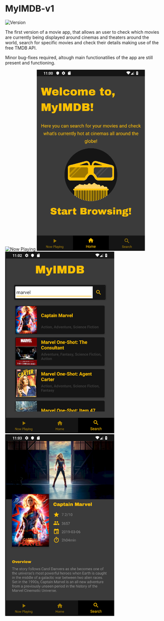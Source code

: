# MyIMDB-v1
![Version](https://img.shields.io/badge/version-v1.0-blue.svg)

The first version of a movie app, that allows an user to check which movies are currently being displayed around cinemas and theaters around the world, search for specific movies and check their details making use of the free TMDB API.

Minor bug-fixes required, altough main functionatilies of the app are still present and functioning.

![Now Playing](https://imgur.com/Lu9V0e1) 
![Home](screens/home_screen.png) 
![Search](screens/search_screen.png) 
![Details](screens/details_screen.png)


